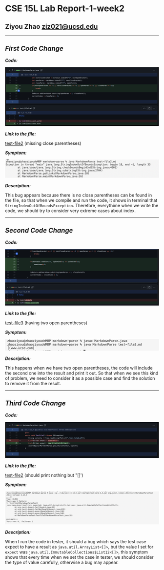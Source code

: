 __**CSE 15L Lab Report-1-week2**__
=========
## Ziyou Zhao ziz021@ucsd.edu

***
## _**First Code Change**_

_**Code:**_

![Image](https://github.com/Jameszzyyyyy/cse15l-lab-reports/blob/main/lab2/lab2-1changes.png?raw=true)

_**Link to the file:**_

[test-file2](https://github.com/Jameszzyyyyy/markdown-parse/blob/main/test-file2.md)
(missing close parentheses)

_**Symptom:**_

![Image](https://github.com/Jameszzyyyyy/cse15l-lab-reports/blob/main/lab2/lab2-1output.png?raw=true)

_**Description:**_

This bug appears because there is no close parentheses can be found in the file, so that when we compile and run the code, it shows in terminal that `StringIndexOutOfBoundsException`. Therefore, everythime when we write the code, we should try to consider very extreme cases about index.

***
## _**Second Code Change**_

_**Code:**_

![Image](https://github.com/Jameszzyyyyy/cse15l-lab-reports/blob/main/lab2/lab2-2changes.png?raw=true)

_**Link to the file:**_

[test-file3](https://github.com/Jameszzyyyyy/markdown-parse/blob/main/test-file3.md)
(having two open parentheses)

_**Symptom:**_

![Image](https://github.com/Jameszzyyyyy/cse15l-lab-reports/blob/main/lab2/lab2-2output.png?raw=true)

_**Description:**_

This happens when we have two open parentheses, the code will include the second one into the result and print it out. So that when we see this kind of problem, we need to consider it as a possible case and find the solution to remove it from the result.

***
## _**Third Code Change**_

_**Code:**_

![Image](https://github.com/Jameszzyyyyy/cse15l-lab-reports/blob/main/lab2/lab2-3changes.png?raw=true)

_**Link to the file:**_

[test-file2](https://github.com/Jameszzyyyyy/markdown-parse/blob/main/test-file2.md)
(should print nothing but "[]')

_**Symptom:**_

![Image](https://github.com/Jameszzyyyyy/cse15l-lab-reports/blob/main/lab2/lab2-3output.png?raw=true)

_**Description:**_

When I run the code in tester, it should a bug which says the test case expect to have a result as `java.util.ArrayList<[]>`, but the value I set for `expect` was `java.util.ImmutableCollections$List12<[]>`, this symptom shows that every time when we set the case in tester, we should consider the type of value carefully, otherwise a bug may appear.
